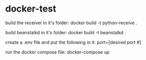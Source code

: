 # docker-test

build the receiver in it's folder: docker build -t python-receive .

build beanstalkd in it's folder: docker build -t beanstalkd .

create a .env file and put the following in it: port=[desired port #]

run the docker compose file: docker-compose up

